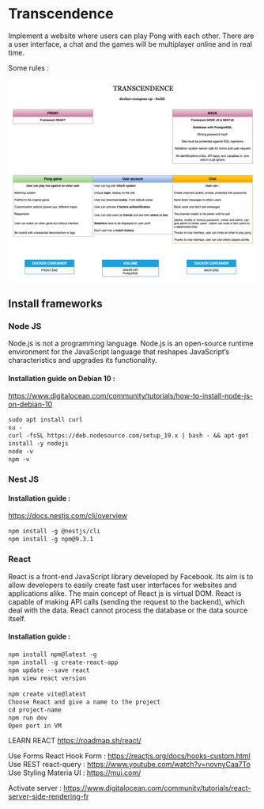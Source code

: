 # Transcendence

Implement a website where users can play Pong with each other. 
There are a user interface, a chat and the games will be multiplayer online and in real time.

Some rules :

<p align="center">
<img src="transcendence.png" width="1000">
</p>

## Install frameworks

### Node JS

Node.js is not a programming language. 
Node.js is an open-source runtime environment for the JavaScript language that reshapes JavaScript’s characteristics and upgrades its functionality.

#### Installation guide on Debian 10 :

https://www.digitalocean.com/community/tutorials/how-to-install-node-js-on-debian-10

	sudo apt install curl
	su -
	curl -fsSL https://deb.nodesource.com/setup_19.x | bash - && apt-get install -y nodejs
	node -v
	npm -v

### Nest JS

#### Installation guide :

https://docs.nestjs.com/cli/overview

	npm install -g @nestjs/cli
	npm install -g npm@9.3.1

### React

React is a front-end JavaScript library developed by Facebook. Its aim is to allow developers to easily create fast user interfaces for websites and applications alike. The main concept of React js is virtual DOM. React is capable of making API calls (sending the request to the backend), which deal with the data. React cannot process the database or the data source itself.

#### Installation guide :

	npm install npm@latest -g
	npm install -g create-react-app
	npm update --save react 
	npm view react version

	npm create vite@latest
	Choose React and give a name to the project
	cd project-name
	npm run dev
	Open port in VM

LEARN REACT
https://roadmap.sh/react/

Use Forms React Hook Form : https://reactjs.org/docs/hooks-custom.html
Use REST react-query : https://www.youtube.com/watch?v=novnyCaa7To
Use Styling Materia UI : https://mui.com/

Activate server :
https://www.digitalocean.com/community/tutorials/react-server-side-rendering-fr
